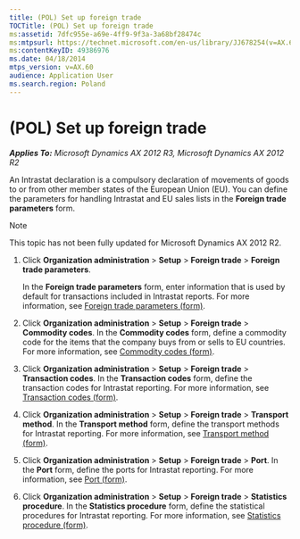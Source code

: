 ```yaml
---
title: (POL) Set up foreign trade
TOCTitle: (POL) Set up foreign trade
ms:assetid: 7dfc955e-a69e-4ff9-9f3a-3a68bf28474c
ms:mtpsurl: https://technet.microsoft.com/en-us/library/JJ678254(v=AX.60)
ms:contentKeyID: 49386976
ms.date: 04/18/2014
mtps_version: v=AX.60
audience: Application User
ms.search.region: Poland
---
```


# (POL) Set up foreign trade 


_**Applies To:** Microsoft Dynamics AX 2012 R3, Microsoft Dynamics AX 2012 R2_

An Intrastat declaration is a compulsory declaration of movements of goods to or from other member states of the European Union (EU). You can define the parameters for handling Intrastat and EU sales lists in the **Foreign trade parameters** form.


> [!NOTE]
> <P>This topic has not been fully updated for Microsoft Dynamics AX 2012 R2.</P>



1.  Click **Organization administration** \> **Setup** \> **Foreign trade** \> **Foreign trade parameters**.
    
    In the **Foreign trade parameters** form, enter information that is used by default for transactions included in Intrastat reports. For more information, see [Foreign trade parameters (form)](https://technet.microsoft.com/en-us/library/aa620385\(v=ax.60\)).

2.  Click **Organization administration** \> **Setup** \> **Foreign trade** \> **Commodity codes**. In the **Commodity codes** form, define a commodity code for the items that the company buys from or sells to EU countries. For more information, see [Commodity codes (form)](https://technet.microsoft.com/en-us/library/aa617816\(v=ax.60\)).

3.  Click **Organization administration** \> **Setup** \> **Foreign trade** \> **Transaction codes**. In the **Transaction codes** form, define the transaction codes for Intrastat reporting. For more information, see [Transaction codes (form)](https://technet.microsoft.com/en-us/library/aa553088\(v=ax.60\)).

4.  Click **Organization administration** \> **Setup** \> **Foreign trade** \> **Transport method**. In the **Transport method** form, define the transport methods for Intrastat reporting. For more information, see [Transport method (form)](https://technet.microsoft.com/en-us/library/aa570247\(v=ax.60\)).

5.  Click **Organization administration** \> **Setup** \> **Foreign trade** \> **Port**. In the **Port** form, define the ports for Intrastat reporting. For more information, see [Port (form)](https://technet.microsoft.com/en-us/library/aa499130\(v=ax.60\)).

6.  Click **Organization administration** \> **Setup** \> **Foreign trade** \> **Statistics procedure**. In the **Statistics procedure** form, define the statistical procedures for Intrastat reporting. For more information, see [Statistics procedure (form)](https://technet.microsoft.com/en-us/library/aa550241\(v=ax.60\)).

  


